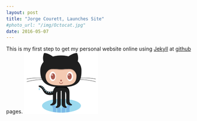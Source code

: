 ```yaml
---
layout: post
title: "Jorge Courett, Launches Site"
#photo_url: "/img/Octocat.jpg"
date: 2016-05-07
---
```

This is my first step to get my personal website online using [Jekyll](http://jekyllrb.com) at [github](
https://pages.github.com) pages.
<img src="/img/Octocat.jpg" width="200">


